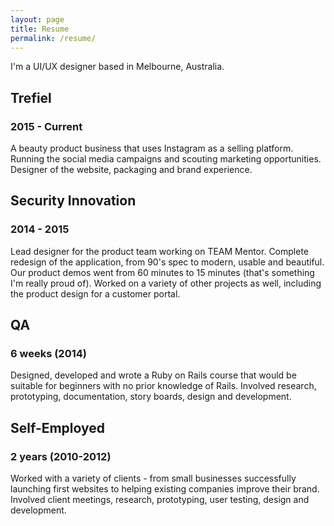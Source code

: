```yaml
---
layout: page
title: Resume
permalink: /resume/
---
```


I'm a UI/UX designer based in Melbourne, Australia.

## Trefiel
### 2015 - Current

A beauty product business that uses Instagram as a selling platform. Running the social media campaigns and scouting marketing opportunities. Designer of the website, packaging and brand experience.

## Security Innovation
### 2014 - 2015

Lead designer for the product team working on TEAM Mentor. Complete redesign of the application, from 90's spec to modern, usable and beautiful. Our product demos went from 60 minutes to 15 minutes (that's something I'm really proud of). Worked on a variety of other projects as well, including the product design for a customer portal.

## QA
### 6 weeks (2014)

Designed, developed and wrote a Ruby on Rails course that would be suitable for beginners with no prior knowledge of Rails. Involved research, prototyping, documentation, story boards, design and development.

## Self-Employed
### 2 years (2010-2012)

Worked with a variety of clients - from small businesses successfully launching first websites to helping existing companies improve their brand. Involved client meetings, research, prototyping, user testing, design and development.